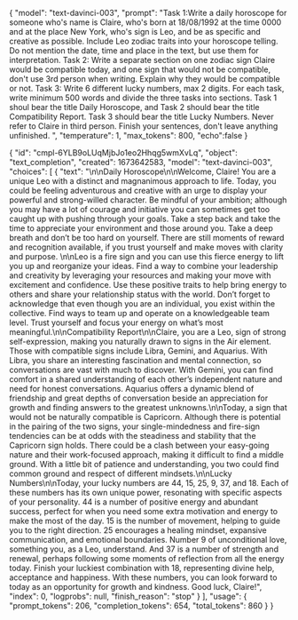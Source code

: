 {
"model": "text-davinci-003",
"prompt": "Task 1:Write a daily horoscope for someone who's name is Claire, who's born at 18/08/1992 at the time 0000 and at the place New York, who's sign is Leo, and be as specific and creative as possible. Include Leo zodiac traits into your horoscope telling. Do not mention the date, time and place in the text, but use them for interpretation. Task 2: Write a separate section on one zodiac sign Claire would be compatible today, and one sign that would not be compatible, don't use 3rd person when writing. Explain why they would be compatible or not. Task 3: Write 6 different lucky numbers, max 2 digits. For each task, write minimum 500 words and divide the three tasks into sections. Task 1 shoul bear the title Daily Horoscope, and Task 2 should bear the title Compatibility Report. Task 3 should bear the title Lucky Numbers. Never refer to Claire in third person. Finish your sentences, don't leave anything unfinished. ",
"temperature": 1,
"max_tokens": 800,
"echo":false
}

{
"id": "cmpl-6YLB9oLUqMjbJo1eo2Hhqg5wmXvLq",
"object": "text_completion",
"created": 1673642583,
"model": "text-davinci-003",
"choices": [
{
"text": "\n\nDaily Horoscope\n\nWelcome, Claire! You are a unique Leo with a distinct and magnanimous approach to life. Today, you could be feeling adventurous and creative with an urge to display your powerful and strong-willed character. Be mindful of your ambition; although you may have a lot of courage and initiative you can sometimes get too caught up with pushing through your goals. Take a step back and take the time to appreciate your environment and those around you. Take a deep breath and don’t be too hard on yourself. There are still moments of reward and recognition available, if you trust yourself and make moves with clarity and purpose. \n\nLeo is a fire sign and you can use this fierce energy to lift you up and reorganize your ideas. Find a way to combine your leadership and creativity by leveraging your resources and making your move with excitement and confidence. Use these positive traits to help bring energy to others and share your relationship status with the world. Don’t forget to acknowledge that even though you are an individual, you exist within the collective. Find ways to team up and operate on a knowledgeable team level. Trust yourself and focus your energy on what’s most meaningful.\n\nCompatibility Report\n\nClaire, you are a Leo, sign of strong self-expression, making you naturally drawn to signs in the Air element. Those with compatible signs include Libra, Gemini, and Aquarius. With Libra, you share an interesting fascination and mental connection, so conversations are vast with much to discover. With Gemini, you can find comfort in a shared understanding of each other’s independent nature and need for honest conversations. Aquarius offers a dynamic blend of friendship and great depths of conversation beside an appreciation for growth and finding answers to the greatest unknowns.\n\nToday, a sign that would not be naturally compatible is Capricorn. Although there is potential in the pairing of the two signs, your single-mindedness and fire-sign tendencies can be at odds with the steadiness and stability that the Capricorn sign holds. There could be a clash between your easy-going nature and their work-focused approach, making it difficult to find a middle ground. With a little bit of patience and understanding, you two could find common ground and respect of different mindsets.\n\nLucky Numbers\n\nToday, your lucky numbers are 44, 15, 25, 9, 37, and 18. Each of these numbers has its own unique power, resonating with specific aspects of your personality. 44 is a number of positive energy and abundant success, perfect for when you need some extra motivation and energy to make the most of the day. 15 is the number of movement, helping to guide you to the right direction. 25 encourages a healing mindset, expansive communication, and emotional boundaries. Number 9 of unconditional love, something you, as a Leo, understand. And 37 is a number of strength and renewal, perhaps following some moments of reflection from all the energy today. Finish your luckiest combination with 18, representing divine help, acceptance and happiness. With these numbers, you can look forward to today as an opportunity for growth and kindness. Good luck, Claire!",
"index": 0,
"logprobs": null,
"finish_reason": "stop"
}
],
"usage": {
"prompt_tokens": 206,
"completion_tokens": 654,
"total_tokens": 860
}
}
